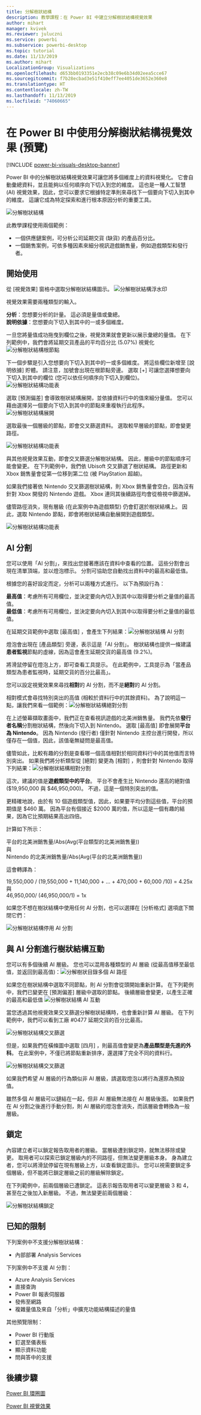 ```yaml
---
title: 分解樹狀結構
description: 教學課程：在 Power BI 中建立分解樹狀結構視覺效果
author: mihart
manager: kvivek
ms.reviewer: juluczni
ms.service: powerbi
ms.subservice: powerbi-desktop
ms.topic: tutorial
ms.date: 11/13/2019
ms.author: mihart
LocalizationGroup: Visualizations
ms.openlocfilehash: d653bb0193351e2ecb38c09e6b34d02eea5cce67
ms.sourcegitcommit: f7b28ecbad3e51f410eff7ee4051de3652e360e8
ms.translationtype: HT
ms.contentlocale: zh-TW
ms.lasthandoff: 11/13/2019
ms.locfileid: "74060665"
---
```

# <a name="use-the-decomposition-tree-visual-in-power-bi-preview"></a>在 Power BI 中使用分解樹狀結構視覺效果 (預覽)
[!INCLUDE [power-bi-visuals-desktop-banner](../includes/power-bi-visuals-desktop-banner.md)]

Power BI 中的分解樹狀結構視覺效果可讓您將多個維度上的資料視覺化。 它會自動彙總資料，並且能夠以任何順序向下切入到您的維度。 這也是一種人工智慧 (AI) 視覺效果，因此，您可以要求它根據特定準則來尋找下一個要向下切入到其中的維度。 這讓它成為特定探索和進行根本原因分析的重要工具。

![分解樹狀結構](media/power-bi-visualization-decomposition-tree/tree-full.png)

此教學課程使用兩個範例：

- 一個供應鏈案例，可分析公司延期交貨 (缺貨) 的產品百分比。  
- 一個銷售案例，可依多種因素來細分視訊遊戲銷售量，例如遊戲類型和發行者。


## <a name="get-started"></a>開始使用
從 [視覺效果] 窗格中選取分解樹狀結構圖示。
![分解樹狀結構浮水印](media/power-bi-visualization-decomposition-tree/tree-watermark.png)

視覺效果需要兩種類型的輸入。

**分析**：您想要分析的計量。 這必須是量值或彙總。  
**說明依據**：您想要向下切入到其中的一或多個維度。

一旦您將量值成功拖曳到欄位之後，視覺效果就會更新以展示彙總的量值。 在下列範例中，我們會將延期交貨產品的平均百分比 (5.07%) 視覺化 ![分解樹狀結構根節點](media/power-bi-visualization-decomposition-tree/tree-root.png)

下一個步驟是引入您想要向下切入到其中的一或多個維度。 將這些欄位新增至 [說明依據]  貯體。 請注意，加號會出現在根節點旁邊。 選取 [+] 可讓您選擇想要向下切入到其中的欄位 (您可以依任何順序向下切入到欄位)。
![分解樹狀結構功能表](media/power-bi-visualization-decomposition-tree/tree-menu.png)

選取 [預測偏差]  會導致樹狀結構展開，並依據資料行中的值來細分量值。 您可以藉由選擇另一個要向下切入到其中的節點來重複執行此程序。
![分解樹狀結構展開](media/power-bi-visualization-decomposition-tree/tree-expansion.png)

選取最後一個層級的節點，即會交叉篩選資料。 選取較早層級的節點，即會變更路徑。

![分解樹狀結構功能表](media/power-bi-visualization-decomposition-tree/tree-interaction.gif)

與其他視覺效果互動，即會交叉篩選分解樹狀結構。 因此，層級中的節點順序可能會變更。
在下列範例中，我們依 Ubisoft 交叉篩選了樹狀結構。 路徑更新和 Xbox 銷售量會從第一位移到第二位 (被 PlayStation 超越)。 

如果我們接著依 Nintendo 交叉篩選樹狀結構，則 Xbox 銷售量會空白，因為沒有針對 Xbox 開發的 Nintendo 遊戲。 Xbox 連同其後續路徑均會從檢視中篩選掉。

儘管路徑消失，現有層級 (在此案例中為遊戲類型) 仍會釘選於樹狀結構上。 因此，選取 Nintendo 節點，即會將樹狀結構自動展開到遊戲類型。

![分解樹狀結構功能表](media/power-bi-visualization-decomposition-tree/tree-interaction-2.gif)


## <a name="ai-splits"></a>AI 分割

您可以使用「AI 分割」，來找出您接著應該在資料中查看的位置。 這些分割會出現在清單頂端，並以燈泡標示。 分割可協助您自動找出資料中的最高和最低值。

根據您的喜好設定而定，分析可以兩種方式進行。 以下為預設行為：

**最高值**：考慮所有可用欄位，並決定要向內切入到其中以取得要分析之量值的最高值。  
**最低值**：考慮所有可用欄位，並決定要向內切入到其中以取得要分析之量值的最低值。  

在延期交貨範例中選取 [最高值]  ，會產生下列結果：![分解樹狀結構 AI 分割](media/power-bi-visualization-decomposition-tree/tree-ai-split.png)

燈泡會出現在 [產品類型]  旁邊，表示這是「AI 分割」。 樹狀結構也提供一條建議**患者監視**節點的虛線，因為這會產生延期交貨的最高值 (9.2%)。 

將滑鼠停留在燈泡上方，即可查看工具提示。 在此範例中，工具提示為「當產品類型為患者監視時，延期交貨的百分比最高」。

您可以設定視覺效果來尋找**相對**的 AI 分割，而不是**絕對**的 AI 分割。 

相對模式會尋找特別突出的高值 (相較於資料行中的其餘資料)。 為了說明這一點，讓我們來看一個範例：![分解樹狀結構絕對分割](media/power-bi-visualization-decomposition-tree/tree-ai-absolute.png)

在上述螢幕擷取畫面中，我們正在查看視訊遊戲的北美洲銷售量。 我們先依**發行者名稱**分割樹狀結構，然後向下切入到 Nintendo。 選取 [最高值]  即會展開**平台為 Nintendo**。 因為 Nintendo (發行者) 僅針對 Nintendo 主控台進行開發，所以僅存在一個值，因此，該值毫無疑問是最高值。

儘管如此，比較有趣的分割是查看哪一個高值相對於相同資料行中的其他值而言特別突出。 如果我們將分析類型從 [絕對]  變更為 [相對]  ，則會針對 Nintendo 取得下列結果：![分解樹狀結構相對分割](media/power-bi-visualization-decomposition-tree/tree-ai-relative.png)

這次，建議的值是**遊戲類型中的平台**。  平台不會產生比 Nintendo 還高的絕對值 ($19,950,000 與 $46,950,000)。 不過，這是一個特別突出的值。

更精確地說，由於有 10 個遊戲類型值，因此，如果要平均分割這些值，平台的預期值是 $460 萬。 因為平台有個接近 $2000 萬的值，所以這是一個有趣的結果，因為它比預期結果高出四倍。

計算如下所示：

平台的北美洲銷售量/Abs(Avg(平台類型的北美洲銷售量))  
與  
Nintendo 的北美洲銷售量/Abs(Avg(平台的北美洲銷售量))  

這會轉譯為：

19,550,000 / (19,550,000 + 11,140,000 + ... + 470,000 + 60,000 /10) = 4.25x  
與  
46,950,000/ (46,950,000/1) = 1x  

如果您不想在樹狀結構中使用任何 AI 分割，也可以選擇在 [分析格式]  選項底下關閉它們：  

![分解樹狀結構停用 AI 分割](media/power-bi-visualization-decomposition-tree/tree-ai-disable.png)

## <a name="tree-interactions-with-ai-splits"></a>與 AI 分割進行樹狀結構互動

您可以有多個後續 AI 層級。 您也可以混用各種類型的 AI 層級 (從最高值移至最低值，並返回到最高值)：![分解樹狀目錄多個 AI 路徑](media/power-bi-visualization-decomposition-tree/tree-multi-ai-path.png)

如果您在樹狀結構中選取不同節點，則 AI 分割會從頭開始重新計算。 在下列範例中，我們已變更在 [預測偏差]  層級中選取的節點。 後續層級會變更，以產生正確的最高和最低值 ![分解樹狀結構 AI 互動](media/power-bi-visualization-decomposition-tree/tree-ai-interactions.png)

當您透過其他視覺效果交叉篩選分解樹狀結構時，也會重新計算 AI 層級。 在下列範例中，我們可以看到工廠 #0477 延期交貨的百分比最高。

![分解樹狀結構交叉篩選](media/power-bi-visualization-decomposition-tree/tree-ai-crossfilter1.png)

但是，如果我們在橫條圖中選取 [四月]  ，則最高值會變更為**產品類型是先進的外科**。 在此案例中，不僅已將節點重新排序，還選擇了完全不同的資料行。 

![分解樹狀結構交叉篩選](media/power-bi-visualization-decomposition-tree/tree-ai-crossfilter2.png)

如果我們希望 AI 層級的行為類似非 AI 層級，請選取燈泡以將行為還原為預設值。 

雖然多個 AI 層級可以鏈結在一起，但非 AI 層級無法接在 AI 層級後面。 如果我們在 AI 分割之後進行手動分割，則 AI 層級的燈泡會消失，而該層級會轉換為一般層級。 

## <a name="locking"></a>鎖定

內容建立者可以鎖定報告取用者的層級。 當層級遭到鎖定時，就無法移除或變更。 取用者可以探索已鎖定層級內的不同路徑，但無法變更層級本身。 身為建立者，您可以將滑鼠停留在現有層級上方，以查看鎖定圖示。 您可以視需要鎖定多個層級，但不能將已鎖定層級之前的層級解除鎖定。

在下列範例中，前兩個層級已遭鎖定。 這表示報告取用者可以變更層級 3 和 4，甚至在之後加入新層級。 不過，無法變更前兩個層級：

![分解樹狀結構鎖定](media/power-bi-visualization-decomposition-tree/tree-locking.png)

## <a name="known-limitations"></a>已知的限制

下列案例中不支援分解樹狀結構：  
-   內部部署 Analysis Services

下列案例中不支援 AI 分割：  
-   Azure Analysis Services
-   直接查詢
-   Power BI 報表伺服器
-   發佈至網路
-   複雜量值及來自「分析」中擴充功能結構描述的量值

其他預覽限制：
- Power BI 行動版  
- 釘選至儀表板
- 顯示資料功能
- 問與答中的支援

## <a name="next-steps"></a>後續步驟

[Power BI 環圈圖](power-bi-visualization-doughnut-charts.md)

[Power BI 視覺效果](power-bi-report-visualizations.md)

